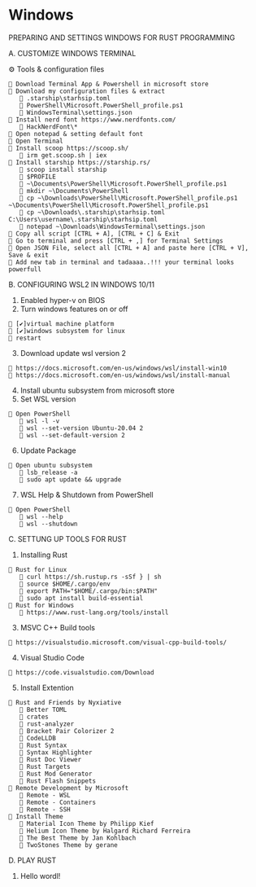 # Windows
 
PREPARING AND SETTINGS WINDOWS FOR RUST PROGRAMMING

A. CUSTOMIZE WINDOWS TERMINAL
  
  ⚙ Tools & configuration files
 
  	🚀 Download Terminal App & Powershell in microsoft store
	🚀 Download my configuration files & extract
	   📝 .starship\starhsip.toml
	   📝 PowerShell\Microsoft.PowerShell_profile.ps1
	   📝 WindowsTerminal\settings.json
	🚀 Install nerd font https://www.nerdfonts.com/
	   📝 HackNerdFont\*
	🚀 Open notepad & setting default font
	🚀 Open Terminal 
	🚀 Install scoop https://scoop.sh/
	   👀 irm get.scoop.sh | iex
	🚀 Install starship https://starship.rs/
	   👀 scoop install starship 
	   👀 $PROFILE
	   👀 ~\Documents\PowerShell\Microsoft.PowerShell_profile.ps1
	   👀 mkdir ~\Documents\PowerShell
	   👀 cp ~\Downloads\PowerShell\Microsoft.PowerShell_profile.ps1 ~\Documents\PowerShell\Microsoft.PowerShell_profile.ps1
	   👀 cp ~\Downloads\.starship\starhsip.toml C:\Users\username\.starship\starhsip.toml
	   👀 notepad ~\Downloads\WindowsTerminal\settings.json
	🚀 Copy all script [CTRL + A], [CTRL + C] & Exit
	🚀 Go to terminal and press [CTRL + ,] for Terminal Settings
	🚀 Open JSON File, select all [CTRL + A] and paste here [CTRL + V],  Save & exit
	🚀 Add new tab in terminal and tadaaaa..!!! your terminal looks powerfull
	   

B. CONFIGURING WSL2 IN WINDOWS 10/11
   1. Enabled hyper-v on BIOS
   2. Turn windows features on or off
	
	🚀 [✔]virtual machine platform 
   	🚀 [✔]windows subsystem for linux
   	🚀 restart
	
   3. Download update wsl version 2

   	🚀 https://docs.microsoft.com/en-us/windows/wsl/install-win10
   	🚀 https://docs.microsoft.com/en-us/windows/wsl/install-manual
	
   4. Install ubuntu subsystem from microsoft store
   5. Set WSL version
  
   	🚀 Open PowerShell
	   👀 wsl -l -v
	   👀 wsl --set-version Ubuntu-20.04 2 
	   👀 wsl --set-default-version 2
	   
   6. Update Package

	🚀 Open ubuntu subsystem
	   👀 lsb_release -a
	   👀 sudo apt update && upgrade
	   
   7. WSL Help & Shutdown from PowerShell
 
	🚀 Open PowerShell
	   👀 wsl --help
	   👀 wsl --shutdown

C. SETTUNG UP TOOLS FOR RUST
   1. Installing Rust
 
	🚀 Rust for Linux
	   👀 curl https://sh.rustup.rs -sSf } | sh
	   👀 source $HOME/.cargo/env
	   👀 export PATH="$HOME/.cargo/bin:$PATH"
	   👀 sudo apt install build-essential
  	🚀 Rust for Windows
	   👀 https://www.rust-lang.org/tools/install
	   
   3. MSVC C++ Build tools
  
 	🚀 https://visualstudio.microsoft.com/visual-cpp-build-tools/ 
	
   4. Visual Studio Code
   
	🚀 https://code.visualstudio.com/Download
	
   5. Install Extention
   
 	🚀 Rust and Friends by Nyxiative
	   👀 Better TOML
	   👀 crates
	   👀 rust-analyzer
	   👀 Bracket Pair Colorizer 2
	   👀 CodeLLDB
	   👀 Rust Syntax
	   👀 Syntax Highlighter
	   👀 Rust Doc Viewer
	   👀 Rust Targets
	   👀 Rust Mod Generator
	   👀 Rust Flash Snippets
	🚀 Remote Development by Microsoft
	   👀 Remote - WSL
	   👀 Remote - Containers
	   👀 Remote - SSH
	🚀 Install Theme 
	   👀 Material Icon Theme by Philipp Kief
	   👀 Helium Icon Theme by Halgard Richard Ferreira
	   👀 The Best Theme by Jan Kohlbach
	   👀 TwoStones Theme by gerane

D. PLAY RUST
   1. Hello wordl!

